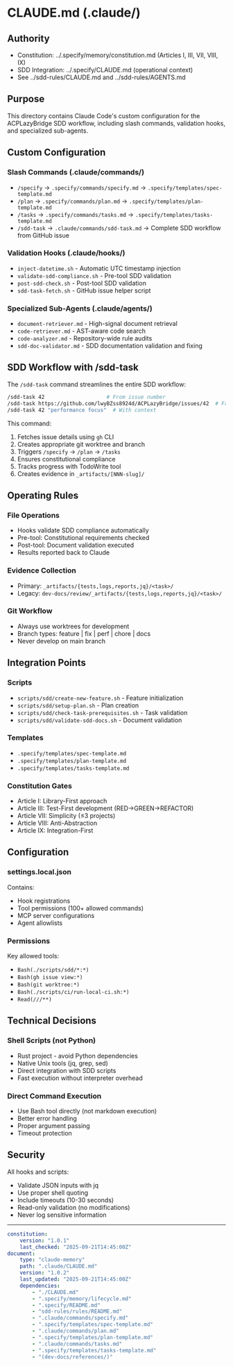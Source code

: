 # CLAUDE.md (.claude/)

## Authority

- Constitution: ../.specify/memory/constitution.md (Articles I, III, VII, VIII, IX)
- SDD Integration: ../.specify/CLAUDE.md (operational context)
- See ../sdd-rules/CLAUDE.md and ../sdd-rules/AGENTS.md

## Purpose

This directory contains Claude Code's custom configuration for the ACPLazyBridge SDD workflow, including slash commands, validation hooks, and specialized sub-agents.

## Custom Configuration

### Slash Commands (.claude/commands/)

- `/specify` → `.specify/commands/specify.md` → `.specify/templates/spec-template.md`
- `/plan` → `.specify/commands/plan.md` → `.specify/templates/plan-template.md`
- `/tasks` → `.specify/commands/tasks.md` → `.specify/templates/tasks-template.md`
- `/sdd-task` → `.claude/commands/sdd-task.md` → Complete SDD workflow from GitHub issue

### Validation Hooks (.claude/hooks/)

- `inject-datetime.sh` - Automatic UTC timestamp injection
- `validate-sdd-compliance.sh` - Pre-tool SDD validation
- `post-sdd-check.sh` - Post-tool SDD validation
- `sdd-task-fetch.sh` - GitHub issue helper script

### Specialized Sub-Agents (.claude/agents/)

- `document-retriever.md` - High-signal document retrieval
- `code-retriever.md` - AST-aware code search
- `code-analyzer.md` - Repository-wide rule audits
- `sdd-doc-validator.md` - SDD documentation validation and fixing

## SDD Workflow with /sdd-task

The `/sdd-task` command streamlines the entire SDD workflow:

```bash
/sdd-task 42                    # From issue number
/sdd-task https://github.com/lwyBZss8924d/ACPLazyBridge/issues/42  # From URL
/sdd-task 42 "performance focus"  # With context
```

This command:

1. Fetches issue details using `gh` CLI
2. Creates appropriate git worktree and branch
3. Triggers `/specify` → `/plan` → `/tasks`
4. Ensures constitutional compliance
5. Tracks progress with TodoWrite tool
6. Creates evidence in `_artifacts/[NNN-slug]/`

## Operating Rules

### File Operations

- Hooks validate SDD compliance automatically
- Pre-tool: Constitutional requirements checked
- Post-tool: Document validation executed
- Results reported back to Claude

### Evidence Collection

- Primary: `_artifacts/{tests,logs,reports,jq}/<task>/`
- Legacy: `dev-docs/review/_artifacts/{tests,logs,reports,jq}/<task>/`

### Git Workflow

- Always use worktrees for development
- Branch types: feature | fix | perf | chore | docs
- Never develop on main branch

## Integration Points

### Scripts

- `scripts/sdd/create-new-feature.sh` - Feature initialization
- `scripts/sdd/setup-plan.sh` - Plan creation
- `scripts/sdd/check-task-prerequisites.sh` - Task validation
- `scripts/sdd/validate-sdd-docs.sh` - Document validation

### Templates

- `.specify/templates/spec-template.md`
- `.specify/templates/plan-template.md`
- `.specify/templates/tasks-template.md`

### Constitution Gates

- Article I: Library-First approach
- Article III: Test-First development (RED→GREEN→REFACTOR)
- Article VII: Simplicity (≤3 projects)
- Article VIII: Anti-Abstraction
- Article IX: Integration-First

## Configuration

### settings.local.json

Contains:

- Hook registrations
- Tool permissions (100+ allowed commands)
- MCP server configurations
- Agent allowlists

### Permissions

Key allowed tools:

- `Bash(./scripts/sdd/*:*)`
- `Bash(gh issue view:*)`
- `Bash(git worktree:*)`
- `Bash(./scripts/ci/run-local-ci.sh:*)`
- `Read(///**)`

## Technical Decisions

### Shell Scripts (not Python)

- Rust project - avoid Python dependencies
- Native Unix tools (jq, grep, sed)
- Direct integration with SDD scripts
- Fast execution without interpreter overhead

### Direct Command Execution

- Use Bash tool directly (not markdown execution)
- Better error handling
- Proper argument passing
- Timeout protection

## Security

All hooks and scripts:

- Validate JSON inputs with jq
- Use proper shell quoting
- Include timeouts (10-30 seconds)
- Read-only validation (no modifications)
- Never log sensitive information

---

```yaml
constitution:
    version: "1.0.1"
    last_checked: "2025-09-21T14:45:00Z"
document:
    type: "claude-memory"
    path: ".claude/CLAUDE.md"
    version: "1.0.2"
    last_updated: "2025-09-21T14:45:00Z"
    dependencies:
        - "./CLAUDE.md"    
        - ".specify/memory/lifecycle.md"
        - ".specify/README.md"
        - "sdd-rules/rules/README.md"
        - ".claude/commands/specify.md"
        - ".specify/templates/spec-template.md"        
        - ".claude/commands/plan.md"
        - ".specify/templates/plan-template.md"
        - ".claude/commands/tasks.md"
        - ".specify/templates/tasks-template.md"
        - "(dev-docs/references/)"
```
